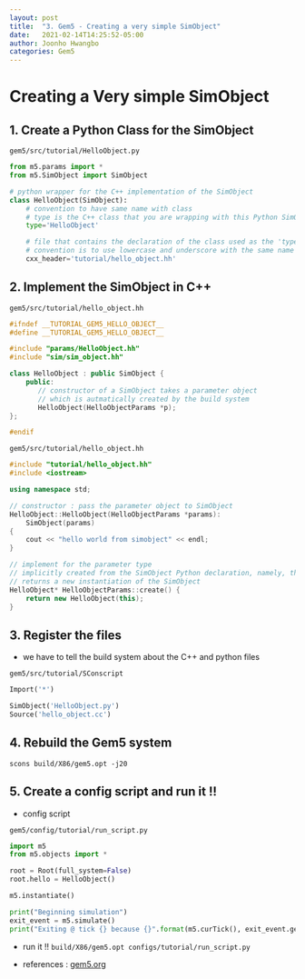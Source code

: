 ```yaml
---
layout: post
title:  "3. Gem5 - Creating a very simple SimObject"
date:   2021-02-14T14:25:52-05:00
author: Joonho Hwangbo 
categories: Gem5
---
```


# Creating a Very simple SimObject

## 1. Create a Python Class for the SimObject
`gem5/src/tutorial/HelloObject.py`

```python
from m5.params import *
from m5.SimObject import SimObject

# python wrapper for the C++ implementation of the SimObject
class HelloObject(SimObject):
    # convention to have same name with class
    # type is the C++ class that you are wrapping with this Python SimObject
    type='HelloObject'

    # file that contains the declaration of the class used as the 'type' parameter
    # convention is to use lowercase and underscore with the same name
    cxx_header='tutorial/hello_object.hh'
```

## 2. Implement the SimObject in C++
`gem5/src/tutorial/hello_object.hh`

```cpp
#ifndef __TUTORIAL_GEM5_HELLO_OBJECT__
#define __TUTORIAL_GEM5_HELLO_OBJECT__

#include "params/HelloObject.hh"
#include "sim/sim_object.hh"

class HelloObject : public SimObject {
    public:
       // constructor of a SimObject takes a parameter object
       // which is autmatically created by the build system
       HelloObject(HelloObjectParams *p);
};

#endif
```

`gem5/src/tutorial/hello_object.hh`

```cpp
#include "tutorial/hello_object.hh"
#include <iostream>

using namespace std;

// constructor : pass the parameter object to SimObject
HelloObject::HelloObject(HelloObjectParams *params):
    SimObject(params)
{
    cout << "hello world from simobject" << endl;
}

// implement for the parameter type
// implicitly created from the SimObject Python declaration, namely, the create function
// returns a new instantiation of the SimObject
HelloObject* HelloObjectParams::create() {
    return new HelloObject(this);
}
```

## 3. Register the files

- we have to tell the build system about the C++ and python files

`gem5/src/tutorial/SConscript`

```python
Import('*')

SimObject('HelloObject.py')
Source('hello_object.cc')
```


## 4. Rebuild the Gem5 system
`scons build/X86/gem5.opt -j20`

## 5. Create a config script and run it !!

- config script

`gem5/config/tutorial/run_script.py`

```python
import m5
from m5.objects import *

root = Root(full_system=False)
root.hello = HelloObject()

m5.instantiate()

print("Beginning simulation")
exit_event = m5.simulate()
print("Exiting @ tick {} because {}".format(m5.curTick(), exit_event.getCause()))
```

- run it !!
`build/X86/gem5.opt configs/tutorial/run_script.py`

- references : [gem5.org](https://www.gem5.org/documentation)